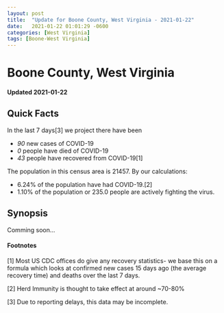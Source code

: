 ```yaml
---
layout: post
title:  "Update for Boone County, West Virginia - 2021-01-22"
date:   2021-01-22 01:01:29 -0600
categories: [West Virginia]
tags: [Boone-West Virginia]
---
```


# Boone County, West Virginia
#### Updated 2021-01-22

## Quick Facts

In the last 7 days[3] we project there have been
- *90* new cases of COVID-19
- *0* people have died of COVID-19
- *43* people have recovered from COVID-19[1]

The population in this census area is 21457. By our calculations:
- 6.24% of the population have had COVID-19.[2]
- 1.10% of the population or 235.0 people are actively fighting the virus.

## Synopsis

Comming soon...


#### Footnotes

[1] Most US CDC offices do give any recovery statistics- we base this on a formula which looks at confirmed new cases
15 days ago (the average recovery time) and deaths over the last 7 days.

[2] Herd Immunity is thought to take effect at around ~70-80%

[3] Due to reporting delays, this data may be incomplete.
 
    